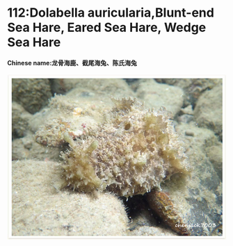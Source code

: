 # 112:Dolabella auricularia,Blunt-end Sea Hare, Eared Sea Hare, Wedge Sea Hare

#### Chinese name:龙骨海鹿、截尾海兔、陈氏海兔

![](../../.gitbook/assets/dolabella-auricularia.jpg)

